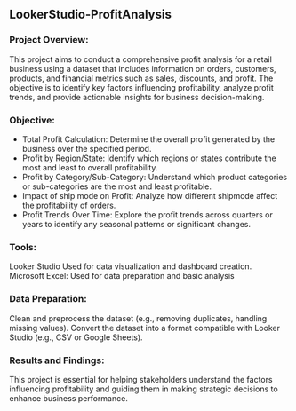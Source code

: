 ## LookerStudio-ProfitAnalysis
### Project Overview:
This project aims to conduct a comprehensive profit analysis for a retail business using a dataset that includes information on orders, customers, products, and financial metrics such as sales, discounts, and profit. The objective is to identify key factors influencing profitability, analyze profit trends, and provide actionable insights for business decision-making.

### Objective: 
* Total Profit Calculation: Determine the overall profit generated by the business over the specified period.
* Profit by Region/State: Identify which regions or states contribute the most and least to overall profitability.
* Profit by Category/Sub-Category: Understand which product categories or sub-categories are the most and least profitable.
* Impact of ship mode on Profit: Analyze how different shipmode affect the profitability of orders.
* Profit Trends Over Time: Explore the profit trends across quarters or years to identify any seasonal patterns or significant changes.

### Tools: 
Looker Studio Used for data visualization and dashboard creation.  
Microsoft Excel: Used for data preparation and basic analysis

### Data Preparation:
Clean and preprocess the dataset (e.g., removing duplicates, handling missing values).
Convert the dataset into a format compatible with Looker Studio (e.g., CSV or Google Sheets).

### Results and Findings: 
This project is essential for helping stakeholders understand the factors influencing profitability and guiding them in making strategic decisions to enhance business performance. 
